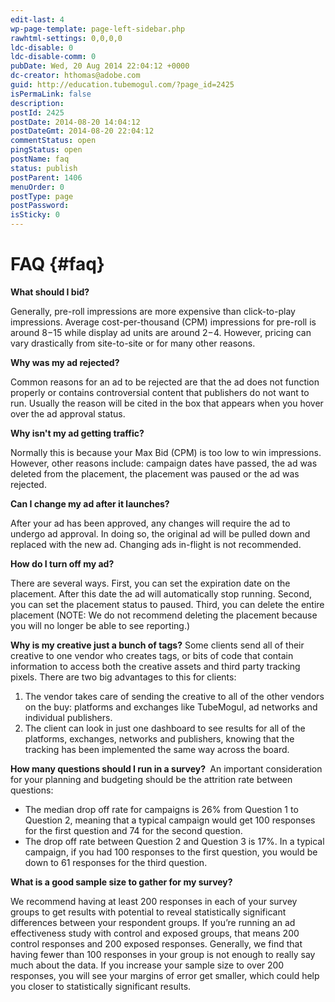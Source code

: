 ```yaml
---
edit-last: 4
wp-page-template: page-left-sidebar.php
rawhtml-settings: 0,0,0,0
ldc-disable: 0
ldc-disable-comm: 0
pubDate: Wed, 20 Aug 2014 22:04:12 +0000
dc-creator: hthomas@adobe.com
guid: http://education.tubemogul.com/?page_id=2425
isPermaLink: false
description: 
postId: 2425
postDate: 2014-08-20 14:04:12
postDateGmt: 2014-08-20 22:04:12
commentStatus: open
pingStatus: open
postName: faq
status: publish
postParent: 1406
menuOrder: 0
postType: page
postPassword: 
isSticky: 0
---
```


# FAQ {#faq}

**What should I bid?**

Generally, pre-roll impressions are more expensive than click-to-play impressions. Average cost-per-thousand (CPM) impressions for pre-roll is around $8-$15 while display ad units are around $2-$4. However, pricing can vary drastically from site-to-site or for many other reasons.

**Why was my ad rejected?&nbsp;**

Common reasons for an ad to be rejected are that the ad does not function properly or contains controversial content that publishers do not want to run. Usually the reason will be cited in the box that appears when you hover over the ad approval status.

**Why isn't my ad getting traffic?&nbsp;**

Normally this is because your Max Bid (CPM) is too low to win impressions. However, other reasons include: campaign dates have passed, the ad was deleted from the placement, the placement was paused or the ad was rejected.

**Can I change my ad after it launches?&nbsp;**

After your ad has been approved, any changes will require the ad to undergo ad approval. In doing so, the original ad will be pulled down and replaced with the new ad. Changing ads in-flight is not recommended.

**How do I turn off my ad?&nbsp;**

There are several ways. First, you can set the expiration date on the placement. After this date the ad will automatically stop running. Second, you can set the placement status to paused. Third, you can delete the entire placement (NOTE: We do not recommend deleting the placement because you will no longer be able to see reporting.)

**Why is my creative just a bunch of tags?**
Some clients send all of their creative to one vendor who creates tags, or bits of code that contain information to access both the creative assets and third party tracking pixels. There are two big advantages to this for clients:

1. The vendor takes care of sending the creative to all of the other vendors on the buy: platforms and exchanges like TubeMogul, ad networks and individual publishers.
1. The client can look in just one dashboard to see results for all of the platforms, exchanges, networks and publishers, knowing that the tracking has been implemented the same way across the board.

**How many questions should I run in a survey?&nbsp;**
An important consideration for your planning and budgeting should be the attrition rate between questions:

* The median drop off rate for campaigns is 26% from Question 1 to Question 2, meaning that a typical campaign would get 100 responses for the first question and 74 for the second question.
* The drop off rate between Question 2 and Question 3 is 17%. In a typical campaign, if you had 100 responses to the first question, you would be down to 61 responses for the third question.

**What is a good sample size to gather for my survey?**

We recommend having at least 200 responses in each of your survey groups to get results with potential to reveal statistically significant differences between your respondent groups. If you’re running an ad effectiveness study with control and exposed groups, that means 200 control responses and 200 exposed responses.
Generally, we find that having fewer than 100 responses in your group is not enough to really say much about the data. If you increase your sample size to over 200 responses, you will see your margins of error get smaller, which could help you closer to statistically significant results. 